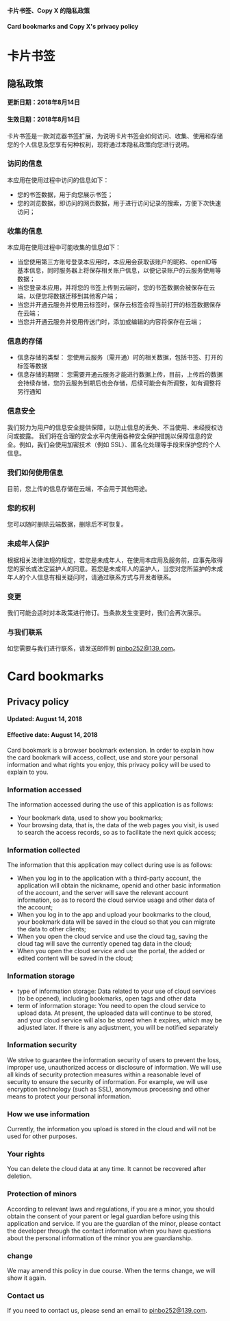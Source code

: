 #### 卡片书签、Copy X 的隐私政策
#### Card bookmarks and Copy X's privacy policy

# 卡片书签
## 隐私政策
#### 更新日期：2018年8月14日
#### 生效日期：2018年8月14日
卡片书签是一款浏览器书签扩展，为说明卡片书签会如何访问、收集、使用和存储您的个人信息及您享有何种权利，现将通过本隐私政策向您进行说明。

### 访问的信息
本应用在使用过程中访问的信息如下：
- 您的书签数据，用于向您展示书签；
- 您的浏览数据，即访问的网页数据，用于进行访问记录的搜索，方便下次快速访问；

### 收集的信息
本应用在使用过程中可能收集的信息如下：
- 当您使用第三方账号登录本应用时，本应用会获取该账户的昵称、openID等基本信息，同时服务器上将保存相关账户信息，以便记录账户的云服务使用等数据；
- 当您登录本应用，并将您的书签上传到云端时，您的书签数据会被保存在云端，以便您将数据迁移到其他客户端；
- 当您并开通云服务并使用云标签时，保存云标签会将当前打开的标签数据保存在云端；
- 当您并开通云服务并使用传送门时，添加或编辑的内容将保存在云端；

### 信息的存储
- 信息存储的类型：
您使用云服务（需开通）时的相关数据，包括书签、打开的标签等数据
- 信息存储的期限：
您需要开通云服务才能进行数据上传，目前，上传后的数据会持续存储，您的云服务到期后也会存储，后续可能会有所调整，如有调整将另行通知

### 信息安全
我们努力为用户的信息安全提供保障，以防止信息的丢失、不当使用、未经授权访问或披露。
我们将在合理的安全水平内使用各种安全保护措施以保障信息的安全。例如，我们会使用加密技术（例如 SSL）、匿名化处理等手段来保护您的个人信息。

### 我们如何使用信息
目前，您上传的信息存储在云端，不会用于其他用途。

### 您的权利
您可以随时删除云端数据，删除后不可恢复。

### 未成年人保护
根据相关法律法规的规定，若您是未成年人，在使用本应用及服务前，应事先取得您的家长或法定监护人的同意。若您是未成年人的监护人，当您对您所监护的未成年人的个人信息有相关疑问时，请通过联系方式与开发者联系。

### 变更
我们可能会适时对本政策进行修订。当条款发生变更时，我们会再次展示。

### 与我们联系
如您需要与我们进行联系，请发送邮件到 pinbo252@139.com。


# Card bookmarks
## Privacy policy
#### Updated: August 14, 2018
#### Effective date: August 14, 2018
Card bookmark is a browser bookmark extension. In order to explain how the card bookmark will access, collect, use and store your personal information and what rights you enjoy, this privacy policy will be used to explain to you.

### Information accessed
The information accessed during the use of this application is as follows:
- Your bookmark data, used to show you bookmarks;
- Your browsing data, that is, the data of the web pages you visit, is used to search the access records, so as to facilitate the next quick access;

### Information collected
The information that this application may collect during use is as follows:
- When you log in to the application with a third-party account, the application will obtain the nickname, openid and other basic information of the account, and the server will save the relevant account information, so as to record the cloud service usage and other data of the account;
- When you log in to the app and upload your bookmarks to the cloud, your bookmark data will be saved in the cloud so that you can migrate the data to other clients;
- When you open the cloud service and use the cloud tag, saving the cloud tag will save the currently opened tag data in the cloud;
- When you open the cloud service and use the portal, the added or edited content will be saved in the cloud;

### Information storage
- type of information storage:
Data related to your use of cloud services (to be opened), including bookmarks, open tags and other data
- term of information storage:
You need to open the cloud service to upload data. At present, the uploaded data will continue to be stored, and your cloud service will also be stored when it expires, which may be adjusted later. If there is any adjustment, you will be notified separately

### Information security
We strive to guarantee the information security of users to prevent the loss, improper use, unauthorized access or disclosure of information.
We will use all kinds of security protection measures within a reasonable level of security to ensure the security of information. For example, we will use encryption technology (such as SSL), anonymous processing and other means to protect your personal information.

### How we use information
Currently, the information you upload is stored in the cloud and will not be used for other purposes.

### Your rights
You can delete the cloud data at any time. It cannot be recovered after deletion.

### Protection of minors
According to relevant laws and regulations, if you are a minor, you should obtain the consent of your parent or legal guardian before using this application and service. If you are the guardian of the minor, please contact the developer through the contact information when you have questions about the personal information of the minor you are guardianship.

### change
We may amend this policy in due course. When the terms change, we will show it again.

### Contact us
If you need to contact us, please send an email to pinbo252@139.com.
